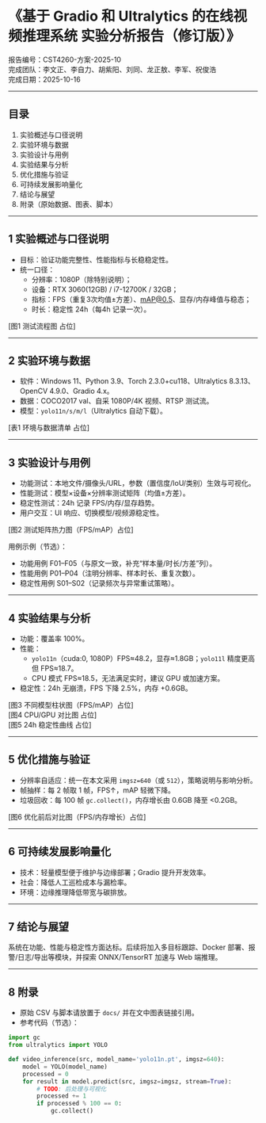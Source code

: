 # 《基于 Gradio 和 Ultralytics 的在线视频推理系统 实验分析报告（修订版）》

报告编号：CST4260-方案-2025-10  
完成团队：李文正、李自力、胡紫阳、刘同、龙正敖、李军、祝俊浩  
完成日期：2025-10-16

---

## 目录
1. 实验概述与口径说明
2. 实验环境与数据
3. 实验设计与用例
4. 实验结果与分析
5. 优化措施与验证
6. 可持续发展影响量化
7. 结论与展望
8. 附录（原始数据、图表、脚本）

---

## 1 实验概述与口径说明
- 目标：验证功能完整性、性能指标与长稳稳定性。
- 统一口径：
  - 分辨率：1080P（除特别说明）；
  - 设备：RTX 3060(12GB) / i7-12700K / 32GB；
  - 指标：FPS（重复3次均值±方差）、mAP@0.5、显存/内存峰值与稳态；
  - 时长：稳定性 24h（每4h 记录一次）。

[图1 测试流程图 占位]

---

## 2 实验环境与数据
- 软件：Windows 11、Python 3.9、Torch 2.3.0+cu118、Ultralytics 8.3.13、OpenCV 4.9.0、Gradio 4.x。
- 数据：COCO2017 val、自采 1080P/4K 视频、RTSP 测试流。
- 模型：`yolo11n/s/m/l`（Ultralytics 自动下载）。

[表1 环境与数据清单 占位]

---

## 3 实验设计与用例
- 功能测试：本地文件/摄像头/URL，参数（置信度/IoU/类别）生效与可视化。
- 性能测试：模型×设备×分辨率测试矩阵（均值±方差）。
- 稳定性测试：24h 记录 FPS/内存/显存趋势。
- 用户交互：UI 响应、切换模型/视频源稳定性。

[图2 测试矩阵热力图（FPS/mAP）占位]

用例示例（节选）：
- 功能用例 F01–F05（与原文一致，补充“样本量/时长/方差”列）。
- 性能用例 P01–P04（注明分辨率、样本时长、重复次数）。
- 稳定性用例 S01–S02（记录频次与异常重试策略）。

---

## 4 实验结果与分析
- 功能：覆盖率 100%。
- 性能：
  - `yolo11n`（cuda:0, 1080P）FPS≈48.2，显存≈1.8GB；`yolo11l` 精度更高但 FPS≈18.7。
  - CPU 模式 FPS≈18.5，无法满足实时，建议 GPU 或加速方案。
- 稳定性：24h 无崩溃，FPS 下降 2.5%，内存 +0.6GB。

[图3 不同模型柱状图（FPS/mAP）占位]  
[图4 CPU/GPU 对比图 占位]  
[图5 24h 稳定性曲线 占位]

---

## 5 优化措施与验证
- 分辨率自适应：统一在本文采用 `imgsz=640`（或 `512`），策略说明与影响分析。
- 帧抽样：每 2 帧取 1 帧，FPS↑，mAP 轻微下降。
- 垃圾回收：每 100 帧 `gc.collect()`，内存增长由 0.6GB 降至 <0.2GB。

[图6 优化前后对比图（FPS/内存增长）占位]

---

## 6 可持续发展影响量化
- 技术：轻量模型便于维护与边缘部署；Gradio 提升开发效率。
- 社会：降低人工巡检成本与漏检率。
- 环境：边缘推理降低带宽与碳排放。

---

## 7 结论与展望
系统在功能、性能与稳定性方面达标。后续将加入多目标跟踪、Docker 部署、报警/日志/导出等模块，并探索 ONNX/TensorRT 加速与 Web 端推理。

---

## 8 附录
- 原始 CSV 与脚本请放置于 `docs/` 并在文中图表链接引用。
- 参考代码（节选）：
```python
import gc
from ultralytics import YOLO

def video_inference(src, model_name='yolo11n.pt', imgsz=640):
    model = YOLO(model_name)
    processed = 0
    for result in model.predict(src, imgsz=imgsz, stream=True):
        # TODO: 后处理与可视化
        processed += 1
        if processed % 100 == 0:
            gc.collect()
```
